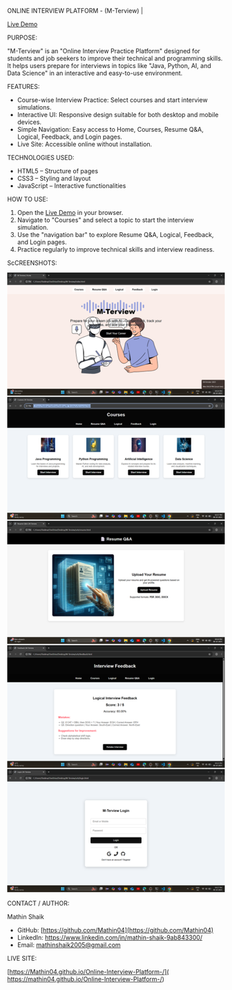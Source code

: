  ONLINE INTERVIEW PLATFORM - (M-Terview) |

[Live Demo]( https://mathin04.github.io/Online-Interview-Platform-/)


 PURPOSE:

"M-Terview" is an "Online Interview Practice Platform" designed for students and job seekers to improve their technical and programming skills.  
It helps users prepare for interviews in topics like "Java, Python, AI, and Data Science" in an interactive and easy-to-use environment.

 FEATURES:

- Course-wise Interview Practice: Select courses and start interview simulations.  
- Interactive UI: Responsive design suitable for both desktop and mobile devices.  
- Simple Navigation: Easy access to Home, Courses, Resume Q&A, Logical, Feedback, and Login pages.  
- Live Site: Accessible online without installation.  


 TECHNOLOGIES USED:

- HTML5 – Structure of pages  
- CSS3 – Styling and layout  
- JavaScript – Interactive functionalities  

 HOW TO USE:

1. Open the [Live Demo](https://Mathin04.github.io/Online-Interview-Platform-/) in your browser.  
2. Navigate to "Courses" and select a topic to start the interview simulation.  
3. Use the "navigation bar" to explore Resume Q&A, Logical, Feedback, and Login pages.  
4. Practice regularly to improve technical skills and interview readiness.

 ScCREENSHOTS:
 
![index(2) Page](images/index%20(2).jpg)
![Courses Page](images/courses.jpg)
![resume Q&A](images/resume%20(2).jpg)
![feedback](images/feedback.jpg)
![login](images/login.jpg)


 CONTACT / AUTHOR:

Mathin Shaik  
- GitHub: [https://github.com/Mathin04](https://github.com/Mathin04)  
- LinkedIn: https://www.linkedin.com/in/mathin-shaik-9ab843300/ 
- Email: mathinshaik2005@gmail.com  


 LIVE SITE:

[https://Mathin04.github.io/Online-Interview-Platform-/]( https://mathin04.github.io/Online-Interview-Platform-/)


